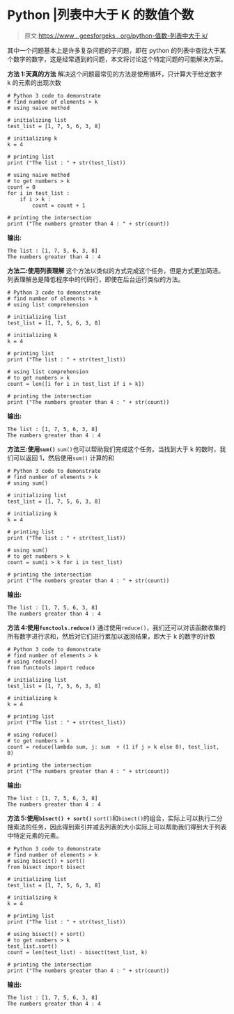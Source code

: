 # Python |列表中大于 K 的数值个数

> 原文:[https://www . geesforgeks . org/python-值数-列表中大于 k/](https://www.geeksforgeeks.org/python-number-of-values-greater-than-k-in-list/)

其中一个问题基本上是许多复杂问题的子问题，即在 python 的列表中查找大于某个数字的数字，这是经常遇到的问题，本文将讨论这个特定问题的可能解决方案。

**方法 1:天真的方法**
解决这个问题最常见的方法是使用循环，只计算大于给定数字 k 的元素的出现次数

```
# Python 3 code to demonstrate 
# find number of elements > k
# using naive method 

# initializing list
test_list = [1, 7, 5, 6, 3, 8]

# initializing k
k = 4

# printing list 
print ("The list : " + str(test_list))

# using naive method 
# to get numbers > k
count = 0
for i in test_list :
    if i > k :
        count = count + 1

# printing the intersection 
print ("The numbers greater than 4 : " + str(count))
```

**输出:**

```
The list : [1, 7, 5, 6, 3, 8]
The numbers greater than 4 : 4

```

**方法二:使用列表理解**
这个方法以类似的方式完成这个任务，但是方式更加简洁。列表理解总是降低程序中的代码行，即使在后台运行类似的方法。

```
# Python 3 code to demonstrate 
# find number of elements > k
# using list comprehension

# initializing list
test_list = [1, 7, 5, 6, 3, 8]

# initializing k
k = 4

# printing list 
print ("The list : " + str(test_list))

# using list comprehension
# to get numbers > k
count = len([i for i in test_list if i > k])

# printing the intersection 
print ("The numbers greater than 4 : " + str(count))
```

**输出:**

```
The list : [1, 7, 5, 6, 3, 8]
The numbers greater than 4 : 4

```

**方法三:使用`sum()`**
`sum()`也可以帮助我们完成这个任务。当找到大于 k 的数时，我们可以返回 1，然后使用`sum()`
计算的和

```
# Python 3 code to demonstrate 
# find number of elements > k
# using sum()

# initializing list
test_list = [1, 7, 5, 6, 3, 8]

# initializing k
k = 4

# printing list 
print ("The list : " + str(test_list))

# using sum()
# to get numbers > k
count = sum(i > k for i in test_list)

# printing the intersection 
print ("The numbers greater than 4 : " + str(count))
```

**输出:**

```
The list : [1, 7, 5, 6, 3, 8]
The numbers greater than 4 : 4

```

**方法 4:使用`functools.reduce()`**
通过使用`reduce()`，我们还可以对该函数收集的所有数字进行求和，然后对它们进行累加以返回结果，即大于 k 的数字的计数

```
# Python 3 code to demonstrate 
# find number of elements > k
# using reduce()
from functools import reduce

# initializing list
test_list = [1, 7, 5, 6, 3, 8]

# initializing k
k = 4

# printing list 
print ("The list : " + str(test_list))

# using reduce()
# to get numbers > k
count = reduce(lambda sum, j: sum  + (1 if j > k else 0), test_list, 0)

# printing the intersection 
print ("The numbers greater than 4 : " + str(count))
```

**输出:**

```
The list : [1, 7, 5, 6, 3, 8]
The numbers greater than 4 : 4

```

**方法 5:使用`bisect() + sort()`**
`sort()`和`bisect()`的组合，实际上可以执行二分搜索法的任务，因此得到索引并减去列表的大小实际上可以帮助我们得到大于列表中特定元素的元素。

```
# Python 3 code to demonstrate 
# find number of elements > k
# using bisect() + sort()
from bisect import bisect

# initializing list
test_list = [1, 7, 5, 6, 3, 8]

# initializing k
k = 4

# printing list 
print ("The list : " + str(test_list))

# using bisect() + sort()
# to get numbers > k
test_list.sort()
count = len(test_list) - bisect(test_list, k)

# printing the intersection 
print ("The numbers greater than 4 : " + str(count))
```

**输出:**

```
The list : [1, 7, 5, 6, 3, 8]
The numbers greater than 4 : 4

```